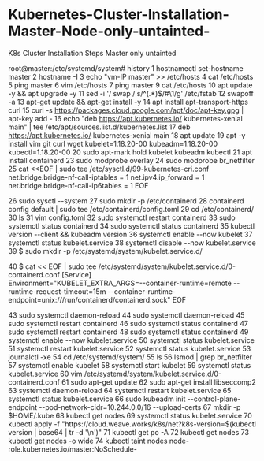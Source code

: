 # Kubernetes-Cluster-Installation-Master-Node-only-untainted-
K8s Cluster Installation Steps Master only untainted

root@master:/etc/systemd/system# history 
    1  hostnamectl set-hostname master
    2  hostname -I
    3  echo "vm-IP master" >> /etc/hosts
    4  cat /etc/hosts
    5  ping master
    6  vim /etc/hosts
    7  ping master
    9  cat /etc/hosts
   10  apt update -y && apt upgrade -y
   11  sed -i '/ swap / s/^\(.*\)$/#\1/g' /etc/fstab
   12  swapoff -a
   13  apt-get update && apt-get install -y 
   14  apt install apt-transport-https curl
   15  curl -s https://packages.cloud.google.com/apt/doc/apt-key.gpg | apt-key add -
   16  echo "deb https://apt.kubernetes.io/ kubernetes-xenial main" | tee /etc/apt/sources.list.d/kubernetes.list
   17  deb https://apt.kubernetes.io/ kubernetes-xenial main
   18  apt update
   19  apt -y install vim git curl wget kubelet=1.18.20-00 kubeadm=1.18.20-00 kubectl=1.18.20-00
   20  sudo apt-mark hold kubelet kubeadm kubectl
   21  apt install containerd
   23  sudo modprobe overlay
   24  sudo modprobe br_netfilter
   25  cat <<EOF | sudo tee /etc/sysctl.d/99-kubernetes-cri.conf
net.bridge.bridge-nf-call-iptables  = 1
net.ipv4.ip_forward                 = 1
net.bridge.bridge-nf-call-ip6tables = 1
EOF

   26  sudo sysctl --system
   27  sudo mkdir -p /etc/containerd
   28  containerd config default | sudo tee /etc/containerd/config.toml
   29  cd /etc/containerd/
   30  ls
   31  vim config.toml 
   32  sudo systemctl restart containerd
   33  sudo systemctl status containerd
   34  sudo systemctl status containerd
   35  kubectl version --client && kubeadm version
   36  systemctl enable --now kubelet
   37  systemctl status kubelet.service 
   38  systemctl disable --now kubelet.service 
   39  $ sudo mkdir -p  /etc/systemd/system/kubelet.service.d/
   
   40  $ cat << EOF | sudo tee  /etc/systemd/system/kubelet.service.d/0-containerd.conf
[Service]                                                 
Environment="KUBELET_EXTRA_ARGS=--container-runtime=remote --runtime-request-timeout=15m --container-runtime-endpoint=unix:///run/containerd/containerd.sock"
EOF

   43  sudo systemctl daemon-reload
   44  sudo systemctl daemon-reload
   45  sudo systemctl restart containerd
   46  sudo systemctl status containerd
   47  sudo systemctl restart containerd
   48  sudo systemctl status containerd
   49  systemctl enable --now kubelet.service 
   50  systemctl status kubelet.service 
   51  systemctl restart kubelet.service 
   52  systemctl status kubelet.service 
   53  journalctl -xe
   54  cd /etc/systemd/system/
   55  ls
   56  lsmod | grep br_netfilter
   57  systemctl enable kubelet
   58  systemctl start kubelet
   59  systemctl status kubelet.service 
   60  vim /etc/systemd/system/kubelet.service.d/0-containerd.conf
   61  sudo apt-get update
   62  sudo apt-get install libseccomp2
   63  systemctl daemon-reload
   64  systemctl restart kubelet.service 
   65  systemctl status kubelet.service 
   66  sudo kubeadm init --control-plane-endpoint <VM-IP>  --pod-network-cidr=10.244.0.0/16 --upload-certs
   67  mkdir -p $HOME/.kube
   68  kubectl get nodes
   69  systemctl status kubelet.service 
   70  kubectl apply -f "https://cloud.weave.works/k8s/net?k8s-version=$(kubectl version | base64 | tr -d '\n')"
   71  kubectl get po -A
   72  kubectl get nodes
   73  kubectl get nodes -o wide
   74  kubectl taint nodes <NODE-NAME> node-role.kubernetes.io/master:NoSchedule-

	
